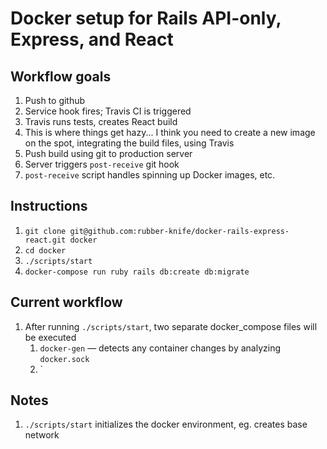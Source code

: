 # Docker setup for Rails API-only, Express, and React

## Workflow goals
1. Push to github
2. Service hook fires; Travis CI is triggered
3. Travis runs tests, creates React build
4. This is where things get hazy... I think you need to create a new image on the spot, integrating the build files, using Travis
5. Push build using git to production server
6. Server triggers `post-receive` git hook
7. `post-receive` script handles spinning up Docker images, etc.


## Instructions
1. `git clone git@github.com:rubber-knife/docker-rails-express-react.git docker`
2. `cd docker`
3. `./scripts/start`
5. `docker-compose run ruby rails db:create db:migrate`

## Current workflow
1. After running `./scripts/start`, two separate docker_compose files will be executed
    1. `docker-gen` — detects any container changes by analyzing `docker.sock`
    2. `

## Notes
1. `./scripts/start` initializes the docker environment, eg. creates base network

